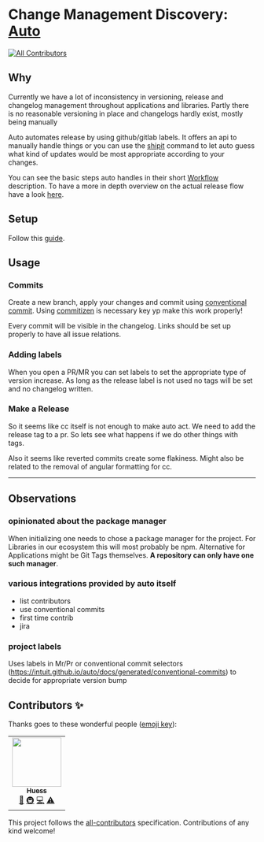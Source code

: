 # Change Management Discovery: [Auto](https://intuit.github.io/auto/index)
<!-- ALL-CONTRIBUTORS-BADGE:START - Do not remove or modify this section -->
[![All Contributors](https://img.shields.io/badge/all_contributors-1-orange.svg?style=flat-square)](#contributors-)
<!-- ALL-CONTRIBUTORS-BADGE:END -->

## Why

Currently we have a lot of inconsistency in versioning, release and changelog management throughout applications and libraries. Partly there is no reasonable versioning in place and changelogs hardly exist, mostly being manually

Auto automates release by using github/gitlab labels. It offers an api to manually handle things or you can use the [shipit](https://intuit.github.io/auto/docs/generated/shipit) command to let auto guess what kind of updates would be most appropriate according to your changes.

You can see the basic steps auto handles in their short [Workflow](https://intuit.github.io/auto/docs#workflow) description. To have a more in depth overview on the actual release flow have a look [here](https://intuit.github.io/auto/docs/generated/shipit#release-pipeline).

## Setup

Follow this [guide](https://intuit.github.io/auto/docs/welcome/getting-started).

## Usage

### Commits

Create a new branch, apply your changes and commit using [conventional commit](<https://intuit.github.io/auto/docs/generated/conventional-commits>). Using [commitizen](https://github.com/commitizen/cz-cli) is necessary key yp make this work properly!

Every commit will be visible in the changelog. Links should be set up properly to have all issue relations.

### Adding labels

When you open a PR/MR you can set labels to set the appropriate type of version increase.
As long as the release label is not used no tags will be set and no changelog written.

### Make a Release

So it seems like cc itself is not enough to make auto act. We need to add the release tag to a pr. So lets see what happens if we do other things with tags.

Also it seems like reverted commits create some flakiness. Might also be related to the removal of angular formatting for cc.

----------------

## Observations

### opinionated about the package manager

When initializing one needs to chose a package manager for the project. For Libraries in our ecosystem this will most probably be npm. Alternative for Applications might be Git Tags themselves. **A repository can only have one such manager**.

### various integrations provided by auto itself

- list contributors
- use conventional commits
- first time contrib
- jira

### project labels

Uses labels in Mr/Pr or conventional commit selectors (<https://intuit.github.io/auto/docs/generated/conventional-commits>) to decide for appropriate version bump

## Contributors ✨

Thanks goes to these wonderful people ([emoji key](https://allcontributors.org/docs/en/emoji-key)):
<!-- ALL-CONTRIBUTORS-LIST:START - Do not remove or modify this section -->
<!-- prettier-ignore-start -->
<!-- markdownlint-disable -->
<table>
  <tr>
    <td align="center"><a href="http://juicyarts.de/"><img src="https://avatars.githubusercontent.com/u/1132937?v=4?s=100" width="100px;" alt=""/><br /><sub><b>Huess</b></sub></a><br /><a href="https://github.com/juicyarts/cm-discovery-auto/commits?author=juicyarts" title="Documentation">📖</a> <a href="#infra-juicyarts" title="Infrastructure (Hosting, Build-Tools, etc)">🚇</a> <a href="https://github.com/juicyarts/cm-discovery-auto/commits?author=juicyarts" title="Code">💻</a> <a href="https://github.com/juicyarts/cm-discovery-auto/commits?author=juicyarts" title="Tests">⚠️</a></td>
  </tr>
</table>

<!-- markdownlint-restore -->
<!-- prettier-ignore-end -->

<!-- ALL-CONTRIBUTORS-LIST:END -->

<!-- ALL-CONTRIBUTORS-LIST:START - Do not remove or modify this section --> <!-- prettier-ignore-start --> <!-- markdownlint-disable --> <!-- markdownlint-restore --> <!-- prettier-ignore-end --> <!-- ALL-CONTRIBUTORS-LIST:END -->

 This project follows the [all-contributors](https://github.com/all-contributors/all-contributors) specification. Contributions of any kind welcome!
